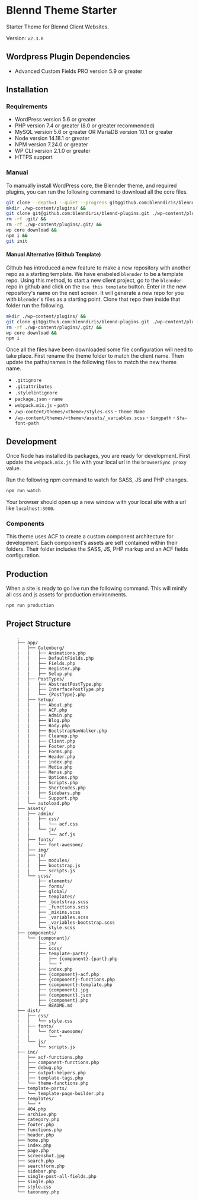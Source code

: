 # Blennd Theme Starter

Starter Theme for Blennd Client Websites.

Version: `v2.3.0`


## Wordpress Plugin Dependencies

 - Advanced Custom Fields PRO version 5.9 or greater

## Installation

### Requirements

 - WordPress version 5.6 or greater
 - PHP version 7.4 or greater (8.0 or greater recommended)
 - MySQL version 5.6 or greater OR MariaDB version 10.1 or greater
 - Node version 14.18.1 or greater
 - NPM version 7.24.0 or greater
 - WP CLI version 2.1.0 or greater
 - HTTPS support

### Manual

To manually install WordPress core, the Blennder theme, and required plugins, you can run the following command to download all the core files.

```bash
git clone --depth=1 --quiet --progress git@github.com:blenndiris/blennder.git . &&
mkdir ./wp-content/plugins/ &&
git clone git@github.com:blenndiris/blennd-plugins.git ./wp-content/plugins/ &&
rm -rf .git/ &&
rm -rf ./wp-content/plugins/.git/ &&
wp core download &&
npm i &&
git init
```

#### Manual Alternative (Github Template)

Github has introduced a new feature to make a new repository with another repo as a starting template. We have enabeled `blennder` to be a template repo. Using this method, to start a new client project, go to the `blennder` repo in github and click on the `Use this template` button. Enter in the new repository's name on the next screen. It will generate a new repo for you with `blennder`'s files as a starting point. Clone that repo then inside that folder run the following.

```bash
mkdir ./wp-content/plugins/ &&
git clone git@github.com:blenndiris/blennd-plugins.git ./wp-content/plugins/ &&
rm -rf ./wp-content/plugins/.git/ &&
wp core download &&
npm i
```

Once all the files have been downloaded some file configuration will need to take place. First rename the theme folder to match the client name. Then update the paths/names in the following files to match the new theme name.
-  `.gitignore`
-  `.gitattributes`
-  `.stylelintignore`
-  `package.json`
		- `name`
-  `webpack.mix.js`
		- `path`
-  `/wp-content/themes/<theme>/styles.css`
		- `Theme Name`
-  `/wp-content/themes/<theme>/assets/_variables.scss`
		- `$imgpath`
		- `$fa-font-path`

## Development

Once Node has installed its packages, you are ready for development. First update the `webpack.mix.js` file with your local url in the `browserSync proxy` value.

Run the following npm command to watch for SASS, JS and PHP changes.

```bash
npm run watch
```

Your browser should open up a new window with your local site with a url like `localhost:3000`.

### Components

This theme uses ACF to create a custom component architecture for development. Each component's assets are self contained within their folders. Their folder includes the SASS, JS, PHP markup and an ACF fields configuration.


## Production

When a site is ready to go live run the following command. This will minify all css and js assets for production environments.

```bash
npm run production
```

## Project Structure
```
	.
	├── app/
	|   ├── Gutenberg/
	|   |   ├── Animations.php
	|   |   ├── DefaultFields.php
	|   |   ├── Fields.php
	|   |   ├── Register.php
	|   |   ├── Setup.php
	|   ├── PostTypes/
	|   |   ├── AbstractPostType.php
	|   |   ├── InterfacePostType.php
	|   |   └── {PostType}.php
	|   ├── Setup/
	|   |   ├── About.php
	|   |   ├── ACF.php
	|   |   ├── Admin.php
	|   |   ├── Blog.php
	|   |   ├── Body.php
	|   |   ├── BootstrapNavWalker.php
	|   |   ├── Cleanup.php
	|   |   ├── Client.php
	|   |   ├── Footer.php
	|   |   ├── Forms.php
	|   |   ├── Header.php
	|   |   ├── index.php
	|   |   ├── Media.php
	|   |   ├── Menus.php
	|   |   ├── Options.php
	|   |   ├── Scripts.php
	|   |   ├── Shortcodes.php
	|   |   ├── Sidebars.php
	|   |   └── Support.php
	|   └── autoload.php
	├── assets/
	|   ├── admin/
	|   |   ├── css/
	|   |   |   └── acf.css
	|   |   └── js/
	|   |       └── acf.js
	|   ├── fonts/
	|   |   └── font-awesome/
	|   ├── img/
	|   ├── js/
	|   |   ├── modules/
	|   |   ├── bootstrap.js
	|   |   └── scripts.js
	|   └── scss/
	|       ├── elements/
	|       ├── forms/
	|       ├── global/
	|       ├── templates/
	|       ├── _bootstrap.scss
	|       ├── _functions.scss
	|       ├── _mixins.scss
	|       ├── _variables.scss
	|       ├── _variables-bootstrap.scss
	|       └── style.scss
	├── components/
	|   └── {component}/
	|       ├── js/
	|       ├── scss/
	|       ├── template-parts/
	|       |   ├── {component}-{part}.php
	|       |   └── *
	|       ├── index.php
	|       ├── {component}-acf.php
	|       ├── {component}-functions.php
	|       ├── {component}-template.php
	|       ├── {component}.jpg
	|       ├── {component}.json
	|       ├── {component}.php
	|       └── README.md
	├── dist/
	|   ├── css/
	|   |   └── style.css
	|   ├── fonts/
	|   |   └── font-awesome/
	|   |       └── *
	|   └── js/
	|       └── scripts.js
	├── inc/
	|   ├── acf-functions.php
	|   ├── component-functions.php
	|   ├── debug.php
	|   ├── output-helpers.php
	|   ├── template-tags.php
	|   └── theme-functions.php
	├── template-parts/
	|   └── template-page-builder.php
	├── templates/
	|   └── *
	├── 404.php
	├── archive.php
	├── category.php
	├── footer.php
	├── functions.php
	├── header.php
	├── home.php
	├── index.php
	├── page.php
	├── screenshot.jpg
	├── search.php
	├── searchform.php
	├── sidebar.php
	├── single-post-all-fields.php
	├── single.php
	├── style.css
	└── taxonomy.php
```
